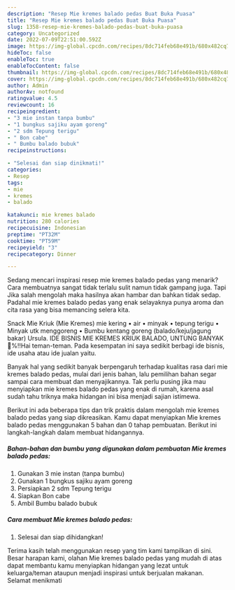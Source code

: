 ```yaml
---
description: "Resep Mie kremes balado pedas Buat Buka Puasa"
title: "Resep Mie kremes balado pedas Buat Buka Puasa"
slug: 1358-resep-mie-kremes-balado-pedas-buat-buka-puasa
category: Uncategorized
date: 2022-07-09T22:51:00.592Z
image: https://img-global.cpcdn.com/recipes/8dc714feb68e491b/680x482cq70/mie-kremes-balado-pedas-foto-resep-utama.jpg
hideToc: false
enableToc: true
enableTocContent: false
thumbnail: https://img-global.cpcdn.com/recipes/8dc714feb68e491b/680x482cq70/mie-kremes-balado-pedas-foto-resep-utama.jpg
cover: https://img-global.cpcdn.com/recipes/8dc714feb68e491b/680x482cq70/mie-kremes-balado-pedas-foto-resep-utama.jpg
author: Admin
authorAv: notfound
ratingvalue: 4.5
reviewcount: 16
recipeingredient:
- "3 mie instan tanpa bumbu"
- "1 bungkus sajiku ayam goreng"
- "2 sdm Tepung terigu"
- " Bon cabe"
- " Bumbu balado bubuk"
recipeinstructions:

- "Selesai dan siap dinikmati!"
categories:
- Resep
tags:
- mie
- kremes
- balado

katakunci: mie kremes balado 
nutrition: 280 calories
recipecuisine: Indonesian
preptime: "PT32M"
cooktime: "PT59M"
recipeyield: "3"
recipecategory: Dinner

---
```



Sedang mencari inspirasi resep mie kremes balado pedas yang menarik? Cara membuatnya sangat tidak terlalu sulit namun tidak gampang juga. Tapi Jika salah mengolah maka hasilnya akan hambar dan bahkan tidak sedap. Padahal mie kremes balado pedas yang enak selayaknya punya aroma dan cita rasa yang bisa memancing selera kita.


Snack Mie Kriuk (Mie Kremes) mie kering • air • minyak • tepung terigu • Minyak utk menggoreng • Bumbu kentang goreng (balado/keju/jagung bakar) Ursula. IDE BISNIS MIE KREMES KRIUK BALADO, UNTUNG BANYAK 💯%‼️Hai teman-teman. Pada kesempatan ini saya sedikit berbagi ide bisnis, ide usaha atau ide jualan yaitu.

Banyak hal yang sedikit banyak berpengaruh terhadap kualitas rasa dari mie kremes balado pedas, mulai dari jenis bahan, lalu pemilihan bahan segar sampai cara membuat dan menyajikannya. Tak perlu pusing jika mau menyiapkan mie kremes balado pedas yang enak di rumah, karena asal sudah tahu triknya maka hidangan ini bisa menjadi sajian istimewa.


Berikut ini ada beberapa tips dan trik praktis dalam mengolah mie kremes balado pedas yang siap dikreasikan. Kamu dapat menyiapkan Mie kremes balado pedas menggunakan 5 bahan dan 0 tahap pembuatan. Berikut ini langkah-langkah dalam membuat hidangannya.

<!--inarticleads1-->

##### Bahan-bahan dan bumbu yang digunakan dalam pembuatan Mie kremes balado pedas:

1. Gunakan 3 mie instan (tanpa bumbu)
1. Gunakan 1 bungkus sajiku ayam goreng
1. Persiapkan 2 sdm Tepung terigu
1. Siapkan  Bon cabe
1. Ambil  Bumbu balado bubuk




<!--inarticleads2-->

##### Cara membuat Mie kremes balado pedas:


1. Selesai dan siap dihidangkan!



Terima kasih telah menggunakan resep yang tim kami tampilkan di sini. Besar harapan kami, olahan Mie kremes balado pedas yang mudah di atas dapat membantu kamu menyiapkan hidangan yang lezat untuk keluarga/teman ataupun menjadi inspirasi untuk berjualan makanan. Selamat menikmati

